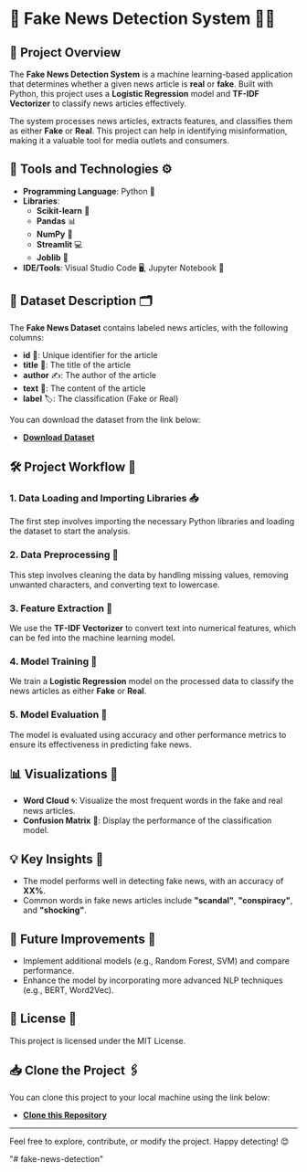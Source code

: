 # 📰 Fake News Detection System 🕵️‍♂️

## 📌 Project Overview
The **Fake News Detection System** is a machine learning-based application that determines whether a given news article is **real** or **fake**. Built with Python, this project uses a **Logistic Regression** model and **TF-IDF Vectorizer** to classify news articles effectively.

The system processes news articles, extracts features, and classifies them as either **Fake** or **Real**. This project can help in identifying misinformation, making it a valuable tool for media outlets and consumers.

## 🔧 Tools and Technologies ⚙️
- **Programming Language**: Python 🐍
- **Libraries**: 
  - **Scikit-learn** 🤖
  - **Pandas** 📊
  - **NumPy** 🔢
  - **Streamlit** 💻
  - **Joblib** 💾
- **IDE/Tools**: Visual Studio Code 🖥️, Jupyter Notebook 📓

## 📂 Dataset Description 🗂️
The **Fake News Dataset** contains labeled news articles, with the following columns:
- **id** 🔢: Unique identifier for the article
- **title** 📰: The title of the article
- **author** ✍️: The author of the article
- **text** 📝: The content of the article
- **label** 🏷️: The classification (Fake or Real)

You can download the dataset from the link below:
- **[Download Dataset]((https://drive.google.com/drive/folders/1wPzbhNSGQo2I3NqJFEK80eFnE26yzMWK?usp=sharing))**  

## 🛠️ Project Workflow 🔄

### 1. Data Loading and Importing Libraries 📥
The first step involves importing the necessary Python libraries and loading the dataset to start the analysis.

### 2. Data Preprocessing 🧹
This step involves cleaning the data by handling missing values, removing unwanted characters, and converting text to lowercase.

### 3. Feature Extraction 🔎
We use the **TF-IDF Vectorizer** to convert text into numerical features, which can be fed into the machine learning model.

### 4. Model Training 🧠
We train a **Logistic Regression** model on the processed data to classify the news articles as either **Fake** or **Real**.

### 5. Model Evaluation 📝
The model is evaluated using accuracy and other performance metrics to ensure its effectiveness in predicting fake news.

## 📊 Visualizations 🎨
- **Word Cloud** 🌀: Visualize the most frequent words in the fake and real news articles.
- **Confusion Matrix** 🧩: Display the performance of the classification model.

## 💡 Key Insights 🔑
- The model performs well in detecting fake news, with an accuracy of **XX%**.
- Common words in fake news articles include **"scandal"**, **"conspiracy"**, and **"shocking"**.

## 🚀 Future Improvements 🔮
- Implement additional models (e.g., Random Forest, SVM) and compare performance.
- Enhance the model by incorporating more advanced NLP techniques (e.g., BERT, Word2Vec).

## 📜 License 📝
This project is licensed under the MIT License.

## 📥 Clone the Project 🖇️
You can clone this project to your local machine using the link below:
- **[Clone this Repository](https://github.com/Priyanka302002/Fake_News_Detection)**

---

Feel free to explore, contribute, or modify the project. Happy detecting! 😊


"# fake-news-detection" 
